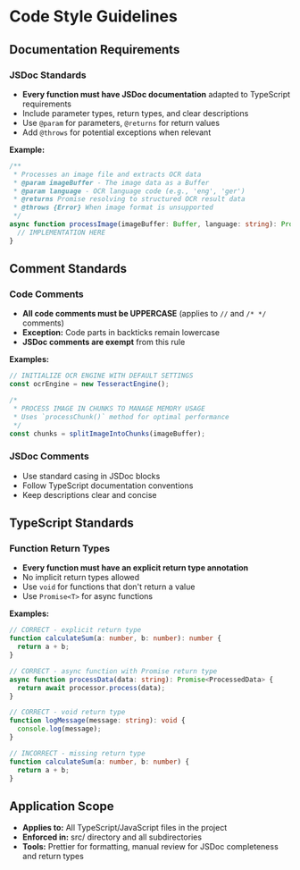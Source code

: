 # Code Style Guidelines

## Documentation Requirements

### JSDoc Standards
- **Every function must have JSDoc documentation** adapted to TypeScript requirements
- Include parameter types, return types, and clear descriptions
- Use `@param` for parameters, `@returns` for return values
- Add `@throws` for potential exceptions when relevant

**Example:**
```typescript
/**
 * Processes an image file and extracts OCR data
 * @param imageBuffer - The image data as a Buffer
 * @param language - OCR language code (e.g., 'eng', 'ger')
 * @returns Promise resolving to structured OCR result data
 * @throws {Error} When image format is unsupported
 */
async function processImage(imageBuffer: Buffer, language: string): Promise<OCRResult> {
  // IMPLEMENTATION HERE
}
```

## Comment Standards

### Code Comments
- **All code comments must be UPPERCASE** (applies to `//` and `/* */` comments)
- **Exception:** Code parts in backticks remain lowercase
- **JSDoc comments are exempt** from this rule

**Examples:**
```typescript
// INITIALIZE OCR ENGINE WITH DEFAULT SETTINGS
const ocrEngine = new TesseractEngine();

/* 
 * PROCESS IMAGE IN CHUNKS TO MANAGE MEMORY USAGE
 * Uses `processChunk()` method for optimal performance
 */
const chunks = splitImageIntoChunks(imageBuffer);
```

### JSDoc Comments
- Use standard casing in JSDoc blocks
- Follow TypeScript documentation conventions
- Keep descriptions clear and concise

## TypeScript Standards

### Function Return Types
- **Every function must have an explicit return type annotation**
- No implicit return types allowed
- Use `void` for functions that don't return a value
- Use `Promise<T>` for async functions

**Examples:**
```typescript
// CORRECT - explicit return type
function calculateSum(a: number, b: number): number {
  return a + b;
}

// CORRECT - async function with Promise return type
async function processData(data: string): Promise<ProcessedData> {
  return await processor.process(data);
}

// CORRECT - void return type
function logMessage(message: string): void {
  console.log(message);
}

// INCORRECT - missing return type
function calculateSum(a: number, b: number) {
  return a + b;
}
```

## Application Scope
- **Applies to:** All TypeScript/JavaScript files in the project
- **Enforced in:** src/ directory and all subdirectories
- **Tools:** Prettier for formatting, manual review for JSDoc completeness and return types